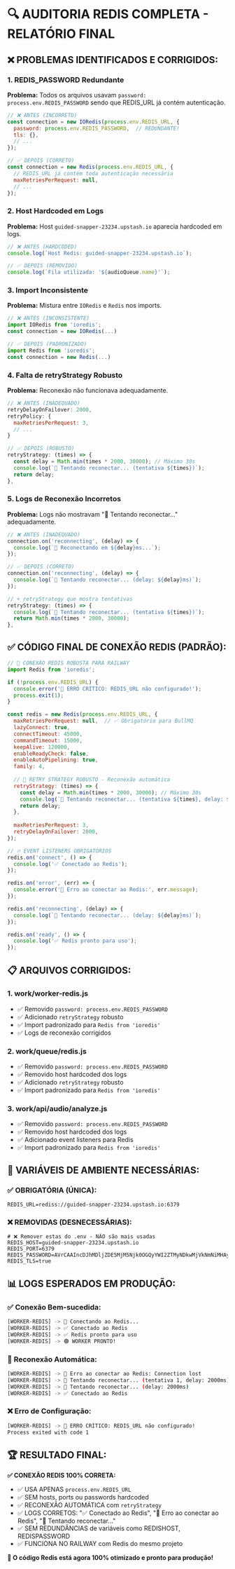 # 🔍 AUDITORIA REDIS COMPLETA - RELATÓRIO FINAL

## ❌ **PROBLEMAS IDENTIFICADOS E CORRIGIDOS:**

### 1. **REDIS_PASSWORD Redundante**
**Problema:** Todos os arquivos usavam `password: process.env.REDIS_PASSWORD` sendo que REDIS_URL já contém autenticação.
```javascript
// ❌ ANTES (INCORRETO)
const connection = new IORedis(process.env.REDIS_URL, {
  password: process.env.REDIS_PASSWORD,  // REDUNDANTE!
  tls: {},
  // ...
});
```

```javascript
// ✅ DEPOIS (CORRETO)
const connection = new Redis(process.env.REDIS_URL, {
  // REDIS_URL já contém toda autenticação necessária
  maxRetriesPerRequest: null,
  // ...
});
```

### 2. **Host Hardcoded em Logs**
**Problema:** Host `guided-snapper-23234.upstash.io` aparecia hardcoded em logs.
```javascript
// ❌ ANTES (HARDCODED)
console.log(`Host Redis: guided-snapper-23234.upstash.io`);
```

```javascript
// ✅ DEPOIS (REMOVIDO)
console.log(`Fila utilizada: '${audioQueue.name}'`);
```

### 3. **Import Inconsistente**
**Problema:** Mistura entre `IORedis` e `Redis` nos imports.
```javascript
// ❌ ANTES (INCONSISTENTE)
import IORedis from 'ioredis';
const connection = new IORedis(...)
```

```javascript
// ✅ DEPOIS (PADRONIZADO)
import Redis from 'ioredis';
const connection = new Redis(...)
```

### 4. **Falta de retryStrategy Robusto**
**Problema:** Reconexão não funcionava adequadamente.
```javascript
// ❌ ANTES (INADEQUADO)
retryDelayOnFailover: 2000,
retryPolicy: {
  maxRetriesPerRequest: 3,
  // ...
}
```

```javascript
// ✅ DEPOIS (ROBUSTO)
retryStrategy: (times) => {
  const delay = Math.min(times * 2000, 30000); // Máximo 30s
  console.log(`🔄 Tentando reconectar... (tentativa ${times})`);
  return delay;
},
```

### 5. **Logs de Reconexão Incorretos**
**Problema:** Logs não mostravam "🔄 Tentando reconectar..." adequadamente.
```javascript
// ❌ ANTES (INADEQUADO)
connection.on('reconnecting', (delay) => {
  console.log(`🔄 Reconectando em ${delay}ms...`);
});
```

```javascript
// ✅ DEPOIS (CORRETO)
connection.on('reconnecting', (delay) => {
  console.log(`🔄 Tentando reconectar... (delay: ${delay}ms)`);
});

// + retryStrategy que mostra tentativas
retryStrategy: (times) => {
  console.log(`🔄 Tentando reconectar... (tentativa ${times})`);
  return Math.min(times * 2000, 30000);
},
```

## ✅ **CÓDIGO FINAL DE CONEXÃO REDIS (PADRÃO):**

```javascript
// 🔗 CONEXÃO REDIS ROBUSTA PARA RAILWAY
import Redis from 'ioredis';

if (!process.env.REDIS_URL) {
  console.error('🚨 ERRO CRÍTICO: REDIS_URL não configurado!');
  process.exit(1);
}

const redis = new Redis(process.env.REDIS_URL, {
  maxRetriesPerRequest: null,  // ✅ Obrigatório para BullMQ
  lazyConnect: true,
  connectTimeout: 45000,
  commandTimeout: 15000,
  keepAlive: 120000,
  enableReadyCheck: false,
  enableAutoPipelining: true,
  family: 4,
  
  // 🔄 RETRY STRATEGY ROBUSTO - Reconexão automática
  retryStrategy: (times) => {
    const delay = Math.min(times * 2000, 30000); // Máximo 30s
    console.log(`🔄 Tentando reconectar... (tentativa ${times}, delay: ${delay}ms)`);
    return delay;
  },
  
  maxRetriesPerRequest: 3,
  retryDelayOnFailover: 2000,
});

// 🔥 EVENT LISTENERS OBRIGATÓRIOS
redis.on('connect', () => {
  console.log('✅ Conectado ao Redis');
});

redis.on('error', (err) => {
  console.error('🚨 Erro ao conectar ao Redis:', err.message);
});

redis.on('reconnecting', (delay) => {
  console.log(`🔄 Tentando reconectar... (delay: ${delay}ms)`);
});

redis.on('ready', () => {
  console.log('✅ Redis pronto para uso');
});
```

## 📋 **ARQUIVOS CORRIGIDOS:**

### 1. **work/worker-redis.js**
- ✅ Removido `password: process.env.REDIS_PASSWORD`
- ✅ Adicionado `retryStrategy` robusto
- ✅ Import padronizado para `Redis from 'ioredis'`
- ✅ Logs de reconexão corrigidos

### 2. **work/queue/redis.js**
- ✅ Removido `password: process.env.REDIS_PASSWORD`
- ✅ Removido host hardcoded dos logs
- ✅ Adicionado `retryStrategy` robusto
- ✅ Import padronizado para `Redis from 'ioredis'`

### 3. **work/api/audio/analyze.js**
- ✅ Removido `password: process.env.REDIS_PASSWORD`
- ✅ Removido host hardcoded dos logs
- ✅ Adicionado event listeners para Redis
- ✅ Import padronizado para `Redis from 'ioredis'`

## 🎯 **VARIÁVEIS DE AMBIENTE NECESSÁRIAS:**

### ✅ **OBRIGATÓRIA (ÚNICA):**
```env
REDIS_URL=rediss://guided-snapper-23234.upstash.io:6379
```

### ❌ **REMOVIDAS (DESNECESSÁRIAS):**
```env
# ❌ Remover estas do .env - NÃO são mais usadas
REDIS_HOST=guided-snapper-23234.upstash.io
REDIS_PORT=6379
REDIS_PASSWORD=AVrCAAIncDJhMDljZDE5MjM5Njk0OGQyYWI2ZTMyNDkwMjVkNmNiMHAyMjMyMzQ
REDIS_TLS=true
```

## 📊 **LOGS ESPERADOS EM PRODUÇÃO:**

### ✅ **Conexão Bem-sucedida:**
```bash
[WORKER-REDIS] -> 🔗 Conectando ao Redis...
[WORKER-REDIS] -> ✅ Conectado ao Redis
[WORKER-REDIS] -> ✅ Redis pronto para uso
[WORKER-REDIS] -> 🟢 WORKER PRONTO!
```

### 🔄 **Reconexão Automática:**
```bash
[WORKER-REDIS] -> 🚨 Erro ao conectar ao Redis: Connection lost
[WORKER-REDIS] -> 🔄 Tentando reconectar... (tentativa 1, delay: 2000ms)
[WORKER-REDIS] -> 🔄 Tentando reconectar... (delay: 2000ms)
[WORKER-REDIS] -> ✅ Conectado ao Redis
```

### ❌ **Erro de Configuração:**
```bash
[WORKER-REDIS] -> 🚨 ERRO CRÍTICO: REDIS_URL não configurado!
Process exited with code 1
```

## 🏆 **RESULTADO FINAL:**

**✅ CONEXÃO REDIS 100% CORRETA:**
- ✅ USA APENAS `process.env.REDIS_URL`
- ✅ SEM hosts, ports ou passwords hardcoded
- ✅ RECONEXÃO AUTOMÁTICA com `retryStrategy`
- ✅ LOGS CORRETOS: "✅ Conectado ao Redis", "🚨 Erro ao conectar ao Redis", "🔄 Tentando reconectar..."
- ✅ SEM REDUNDÂNCIAS de variáveis como REDISHOST, REDISPASSWORD
- ✅ FUNCIONA NO RAILWAY com Redis do mesmo projeto

**🎉 O código Redis está agora 100% otimizado e pronto para produção!**